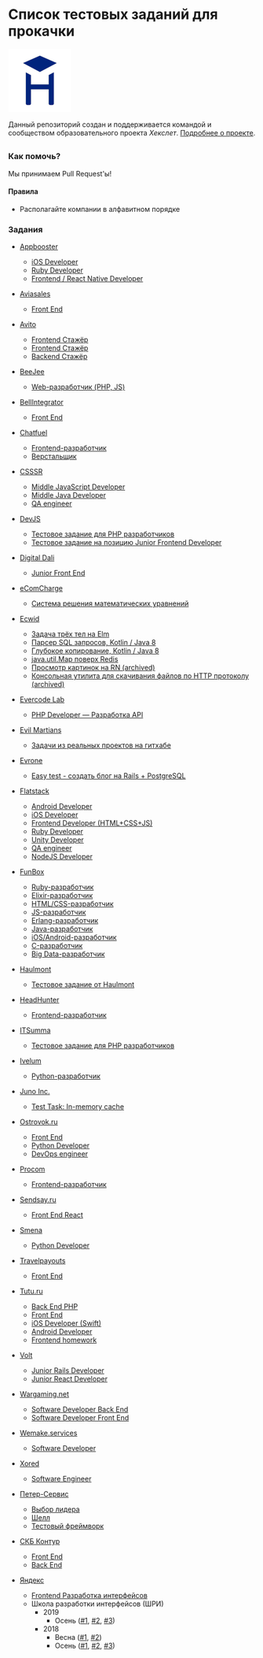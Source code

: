 # Список тестовых заданий для прокачки

[![Hexlet Ltd. logo](https://raw.githubusercontent.com/Hexlet/hexletguides.github.io/master/images/hexlet_logo128.png)](https://ru.hexlet.io/pages/about?utm_source=github&utm_medium=link&utm_campaign=ru-test-assignments)

Данный репозиторий создан и поддерживается командой и сообществом образовательного проекта _Хекслет_. [Подробнее о проекте](https://ru.hexlet.io/pages/about?utm_source=github&utm_medium=link&utm_campaign=ru-test-assignments).
##

### Как помочь?

Мы принимаем Pull Request'ы!

#### Правила

* Располагайте компании в алфавитном порядке

### Задания

* [Appbooster](https://appbooster.com/)
  * [iOS Developer](https://gist.github.com/KELiON/5725bc24c2ed5c34fb60047362f424aa)
  * [Ruby Developer](https://gist.github.com/KELiON/949731e077656ce036fa6114e7b47d2d)
  * [Frontend / React Native Developer](https://gist.github.com/KELiON/847543083fa37585dd06be197a405ec7)
* [Aviasales](https://aviasales.ru)
  * [Front End](https://github.com/KosyanMedia/test-tasks/tree/master/aviasales_frontend)
* [Avito](https://www.avito.ru)
  * [Frontend Стажёр](https://github.com/avito-tech/safedeal-frontend-trainee)
  * [Frontend Стажёр](https://github.com/avito-tech/verticals/blob/master/trainee/frontend.md)
  * [Backend Стажёр](https://github.com/avito-tech/verticals/blob/master/trainee/backend.md)
* [BeeJee](https://beejee.org/)
  * [Web-разработчик (PHP, JS)](https://docs.google.com/document/d/1Wn_BBhmrF8S5iwgqo5cH63GAM6XTXLi4glp7ZxammIM/edit?usp=sharing)
* [BellIntegrator](http://www.bellintegrator.ru/)
  * [Front End](https://docs.google.com/document/d/1YWJGDKB1pLrox6Y4CNm15Nuu_EVcAHIciYUHWYrDNDY/edit?usp=sharing)
* [Chatfuel](https://chatfuel.com/)
  * [Frontend-разработчик](https://paper.dropbox.com/doc/Frontend-Engineer-GFOYvLYpCLWUJe59Ydfmw)
  * [Верстальщик](https://paper.dropbox.com/doc/fljyQo7ig1gZRevGejqEX)

* [CSSSR](https://csssr.ru)
  * [Middle JavaScript Developer](https://csssr.com/ru/jobs/middle-js-developer)
  * [Middle Java Developer](https://csssr.com/ru/jobs/java-developer)
  * [QA engineer](https://csssr.com/ru/jobs/qa-engineer)

* [DevJS](https://devjs.ru/)
  * [Тестовое задание для PHP разработчиков](https://github.com/devjsru/php_test)
  * [Тестовое задание на позицию Junior Frontend Developer](https://github.com/devjsru/react_test)

* [Digital Dali](https://digitaldali.ru/)
  * [Junior Front End](https://docs.google.com/document/d/1UL4FJrtzHamyOavu-VN9fH7Y05lkbmH5abtC2nnx2QY/edit)

* [eComCharge](https://ecomcharge.com/)
  * [Система решения математических уравнений](https://gist.github.com/shiroginne/2cd4ade25d7c81f28798)

* [Ecwid](https://www.ecwid.com/)
  * [Задача трёх тел на Elm](https://github.com/Ecwid/new-job/blob/master/Elm-3body-problem)
  * [Парсер SQL запросов, Kotlin / Java 8](https://github.com/Ecwid/new-job/blob/master/SQL-parser.md)
  * [Глубокое копирование, Kotlin / Java 8](https://github.com/Ecwid/new-job/blob/master/Deep-clone.md)
  * [java.util.Map поверх Redis](https://github.com/Ecwid/new-job/blob/master/Redis-and-collections.md)
  * [Просмотр картинок на RN (archived)](https://github.com/Ecwid/new-job/blob/b104fb636deb3f113657a404285edfa3b9fe4e1c/React-Native-Gallery.md)
  * [Консольная утилита для скачивания файлов по HTTP протоколу (archived)](https://github.com/Ecwid/new-job/blob/f4c62fb8b5e479b6e9c81c3ea4c57ad338ccbe75/Console-downloader.md)

* [Evercode Lab](https://evercodelab.com/)
  * [PHP Developer — Разработка API](https://github.com/EvercodeLab/php-test-assignment)

* [Evil Martians](https://evilmartians.com/)
  * [Задачи из реальных проектов на гитхабе](https://cultofmartians.com/)

* [Evrone](https://evrone.com/)
  * [Easy test - создать блог на Rails + PostgreSQL](https://github.com/evrone/easy_test)

* [Flatstack](https://www.flatstack.com)
  * [Android Developer](https://github.com/fs/test-tasks/tree/master/android)
  * [iOS Developer](https://github.com/fs/test-tasks/tree/master/ios)
  * [Frontend Developer (HTML+CSS+JS)](https://github.com/fs/test-tasks/tree/master/front-end)
  * [Ruby Developer](https://github.com/fs/test-tasks/tree/master/ruby)
  * [Unity Developer](https://github.com/fs/test-tasks/tree/master/unity)
  * [QA engineer](https://github.com/fs/test-tasks/tree/master/qa)
  * [NodeJS Developer](https://github.com/fs/test-tasks/tree/master/nodejs)

* [FunBox](https://funbox.ru/)
  * [Ruby-разработчик](https://dl.fun-box.ru/qt-ruby.pdf)
  * [Elixir-разработчик](https://dl.fun-box.ru/qt-elixir.pdf)
  * [HTML/CSS-разработчик](https://dl.fun-box.ru/qt-htmlcss.zip)
  * [JS-разработчик](https://dl.fun-box.ru/qt-js.pdf)
  * [Erlang-разработчик](https://dl.fun-box.ru/qt-erlang.pdf)
  * [Java-разработчик](https://dl.fun-box.ru/qt-java.pdf)
  * [iOS/Android-разработчик](https://dl.fun-box.ru/qt-mobile.pdf)
  * [C-разработчик](https://dl.fun-box.ru/qt-c.pdf)
  * [Big Data-разработчик](https://dl.fun-box.ru/qt-bigdata.pdf)

* [Haulmont](https://www.haulmont.com/front)
  * [Тестовое задание от Haulmont](https://github.com/nikolaychernov/StudentDatabase)

* [HeadHunter](https://hh.ru/)
  * [Frontend-разработчик](https://github.com/hhru/frontend-test)

* [ITSumma](https://www.itsumma.ru)
  * [Тестовое задание для PHP разработчиков](http://php.itsumma.ru)

* [Ivelum](https://ivelum.com/)
  * [Python-разработчик](https://github.com/ivelum/job/blob/master/code_challenges/python.md)

* [Juno Inc.](https://gojuno.com/)
  * [Test Task: In-memory cache](https://github.com/gojuno/test_tasks)

* [Ostrovok.ru](https://ostrovok.ru)
  * [Front End](https://github.com/ostrovok-team/code-challenge/tree/master/js)
  * [Python Developer](https://github.com/ostrovok-team/code-challenge/tree/master/python)
  * [DevOps engineer](https://github.com/ostrovok-team/code-challenge/tree/master/devops)
  
* [Procom](https://csoprocom.com.ua/)
  * [Frontend-разработчик](https://csoprocom.com.ua/info/frontend1.pdf)

* [Sendsay.ru](https://sendsay.ru/)
  * [Front End React](https://docs.google.com/document/d/1ALAXy1ZIOT3JG8ZVKJi5jBOyMpskpCSyk_TKVfIXMp0/edit)

* [Smena](https://smena.space/)
  * [Python Developer](https://github.com/smenateam/python-assignment)

* [Travelpayouts](https://www.travelpayouts.com/ru)
  * [Front End](https://github.com/KosyanMedia/Front-end_TP_test)
  
* [Tutu.ru](https://www.Tutu.ru/)
  * [Back End PHP](https://github.com/tutu-ru/php-interview)
  * [Front End](https://github.com/tutu-ru/frontend-javascript-test)
  * [iOS Developer (Swift)](https://github.com/tutu-ru/hire_ios-test)
  * [Android Developer](https://github.com/tutu-ru/hire_android_test)
  * [Frontend homework](https://github.com/tutu-ru/fe-homework)

* [Volt](https://www.wearevolt.com/)
  * [Junior Rails Developer](https://drive.google.com/file/d/0B9gbscdfWqaqMnZPb2NOZjREQ3M)
  * [Junior React Developer](https://drive.google.com/file/d/0B9gbscdfWqaqQzZBdEtJRktRaHM/view)

* [Wargaming.net](https://wargaming.com)
  * [Software Developer Back End](https://github.com/wgnet/wg_forge_backend)
  * [Software Developer Front End](https://github.com/wgnet/wg_forge_frontend)

* [Wemake.services](https://wemake.services)
  * [Software Developer](https://wemake.services/meta/rsdp/job-application/)

* [Xored](http://ru.xored.com/)
  * [Software Engineer](https://docs.xored.com/pages/viewpage.action?pageId=26378756)

* [Петер-Сервис](https://billing.ru)
  * [Выбор лидера](https://github.com/peterservice-rnd/new-job/blob/master/leader.md)
  * [Шелл](https://github.com/peterservice-rnd/new-job/blob/master/shell.md)
  * [Тестовый фреймворк](https://github.com/peterservice-rnd/new-job/blob/master/test-framework.md)

* [СКБ Контур](https://kontur.ru/)
  * [Front End](https://kontur.ru/education/programs/intern/frontend)
  * [Back End](https://kontur.ru/education/programs/intern/backend)

* [Яндекс](https://yandex.ru)
  * [Frontend Разработка интерфейсов](https://academy.yandex.ru/events/frontend/)
  * Школа разработки интерфейсов (ШРИ)
    * 2019
      * Осень ([#1](https://github.com/yndx-shri-reviewer/task-1), [#2](https://github.com/yndx-shri-reviewer/task-2), [#3](https://github.com/yndx-shri-reviewer/task-3))
    * 2018
      * Весна ([#1](https://github.com/yandex-shri-2018/entrance-task-1), [#2](https://github.com/yandex-shri-2018/entrance-task-2))
      * Осень ([#1](https://github.com/yandex-shri-2018/entrance-task-1-2), [#2](https://github.com/yandex-shri-2018/entrance-task-2-2), [#3](https://github.com/yandex-shri-2018/entrance-task-3-2))
